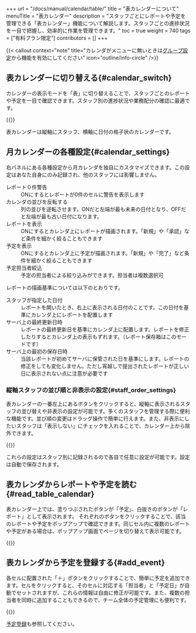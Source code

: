 +++
url = "/docs/manual/calendar/table/"
title = "表カレンダーについて"
menuTitle = "表カレンダー"
description = "スタッフごとにレポートや予定を管理できる「表カレンダー」機能について解説します。スタッフごとの進捗状況を一目で把握し、効率的に作業を管理できます。"
toc = true
weight = 740
tags = ["有料プラン限定"]
contributors = []
+++

{{< callout context="note" title="カレンダがメニューに無いときは[グループ設定](/docs/manual/initial-setting/setting-group/#optionalFunction)から機能を有効にしてください" icon="outline/info-circle" />}}

## 表カレンダーに切り替える{#calendar_switch}

カレンダーの表示モードを「表」に切り替えることで、スタッフごとのレポートや予定を一目で確認できます。スタッフ別の進捗状況や業務配分の確認に最適です。

{{<icatch filename="img/table-calendar" msg="「スタッフ」を軸に据えた格子状の表だよ。人別に見たいとき便利です" alice="ok">}}

表カレンダーは縦軸にスタッフ、横軸に日付の格子状のカレンダーです。

## 月カレンダーの各種設定{#calendar_settings}

右パネルにある各種設定から月カレンダを独自にカスタマイズできます。この設定はあなた自身にのみ記録され、他のスタッフには影響しません。

<dl class="basic">
<dt>レポート０件警告</dt>
<dd>ONにするとレポートが0件のセルに警告を表示します</dd>
<dt>カレンダの並びを反転する</dt>
<dd>列の並びを逆転させます。ONだと左端が最も未来の日付となり、OFFだと左端が最も古い日付になります。</dd>
<dt>レポートを表示</dt>
<dd>ONにするとカレンダ上にレポートが描画されます。「新規」や「承認」など条件を細かく絞ることもできます</dd>
<dt>予定を表示</dt>
<dd>ONにするとカレンダ上に予定が描画されます。「新規」や「完了」など条件を細かく絞ることもできます</dd>
<dt>予定担当者絞込</dt>
<dd>予定の担当者による絞り込みができます。担当者は複数選択可</dd>
</dl>

レポートの描画基準については以下のとおりです。

<dl class="basic">
<dt>スタッフが指定した日付</dt>
<dd>レポートを開いたとき、右上に表示される日付のことです。この日付を基準にカレンダ上にレポートを配置します</dd>
<dt>サーバ上の最終更新日時</dt>
<dd>レポートの最終更新日を基準にカレンダ上に配置します。レポートを修正したりするとカレンダ上の表示もずれます。（レポート保存箱はこのモードです）</dd>
<dt>サーバ上の最初の保存日時</dt>
<dd>当該レポートが初めてサーバに保管された日を基準にします。レポートの修正をしても変化しません。ただし宵越しで提出されたレポートが正しい日に表示されない点に注意が必要です</dd>
</dl>

### 縦軸スタッフの並び順と非表示の設定{#staff_order_settings}

表カレンダーの一番左上にあるボタンをクリックすると、縦軸に表示されるスタッフの並び替えや非表示の設定が可能です。多くのスタッフを管理する際に便利な機能です。並び順の変更はドラッグ操作で簡単に行えます。また、非表示にしたいスタッフは「表示しない」にチェックを入れることで、カレンダー上から除外できます。

{{<icatch filename="img/orderby" msg="スタッフが多い場合は並べ替えや非表示をうまく使いましょう" alice="here">}}

これらの設定はスタッフ別に記録されるので各自で任意に設定が可能です。設定は自動で保存されます。

## 表カレンダからレポートや予定を読む{#read_table_calendar}

表カレンダー上では、塗りつぶされたボタンが「予定」、白抜きのボタンが「レポート」として表示されます。
それぞれのボタンをクリックすることで、該当のレポートや予定をポップアップで確認できます。同じセル内に複数のレポートや予定がある場合は、ポップアップ画面でページを切り替えて表示可能です。

{{<icatch filename="img/pagination" msg="同セル内のレポートや予定が１つの塊として表示されます">}}

## 表カレンダから予定を登録する{#add_event}

各セルに配置された「＋」ボタンをクリックすることで、簡単に予定を追加できます。セルをクリックすると、そのセルに対応する「担当者」と「予定日」が自動でセットされますが、これらの情報は自由に修正が可能です。また、複数の担当者を同時に追加することもできるので、チーム全体の予定管理にも便利です。

{{<icatch filename="img/add-event" msg="セル内の＋ボタンをクリックして予定を追加できます">}}

[予定登録](/docs/manual/event/add/)も参照してください。
